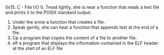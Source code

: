 0x15. C - File I/O
0. Tread lightly, she is near
a function that reads a text file and prints it to the POSIX standard output.
1.  Under the snow
 a function that creates a file.
2. Speak gently, she can hear
 a function that appends text at the end of a file.
3. Cp
 a program that copies the content of a file to another file.
4. elf
 a program that displays the information contained in the ELF header at the start of an ELF file
